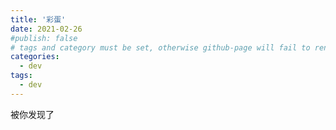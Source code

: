 ```yaml
---
title: '彩蛋'
date: 2021-02-26
#publish: false
# tags and category must be set, otherwise github-page will fail to render
categories:
  - dev
tags: 
  - dev
---
```




被你发现了
